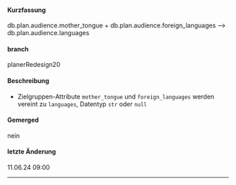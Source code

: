 #### Kurzfassung
db.plan.audience.mother_tongue + db.plan.audience.foreign_languages --> db.plan.audience.languages

#### branch 
planerRedesign20

#### Beschreibung
- Zielgruppen-Attribute `mother_tongue` und `foreign_languages` werden vereint zu `languages`, Datentyp `str` oder `null`

#### Gemerged
nein

#### letzte Änderung
11.06.24 09:00

---